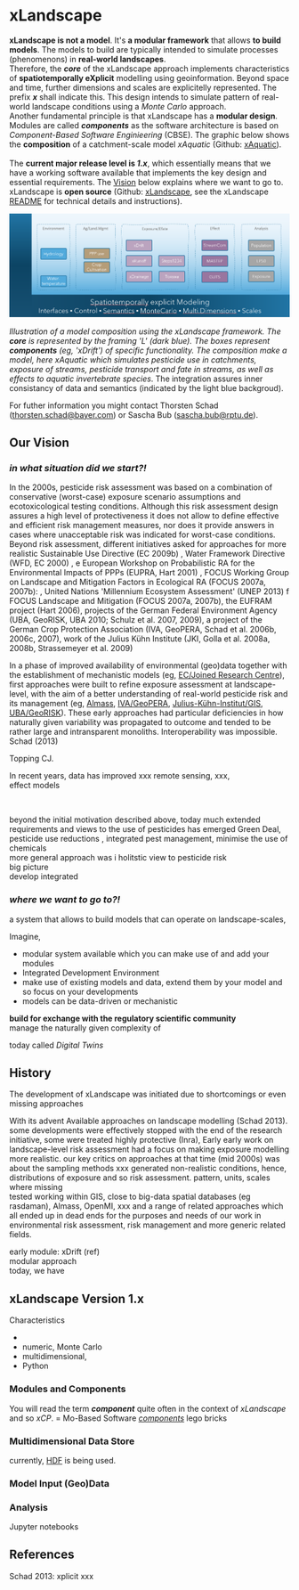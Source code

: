 # xLandscape
**xLandscape is not a model**. It's **a modular framework** that allows **to build models**. The models to build are typically intended to simulate processes (phenomenons) in **real-world landscapes**.  
Therefore, the ***core*** of the xLandscape approach implements characteristics of **spatiotemporally eXplicit** modelling using geoinformation. Beyond space and time, further dimensions and scales are explicitelly represented. The prefix ***x*** shall indicate this. This design intends to simulate pattern of real-world landscape conditions using a *Monte Carlo* approach.  
Another fundamental principle is that xLandscape has a **modular design**. Modules are called ***components*** as the software architecture is based on *Component-Based Software Enginieering* (CBSE). The graphic below shows the **composition** of a catchment-scale model *xAquatic* (Github: [xAquatic](https://github.com/xlandscape/xAquaticRisk)).  
<br> 
The **current major release level is *1.x***, which essentially means that we have a working software available that implements the key design and  essential requirements. The [Vision](#vision) below explains where we want to go to. xLandscape is **open source** (Github: [xLandscape](https://github.com/xlandscape), see the xLandscape [README](https://github.com/xlandscape/LandscapeModel-Core/blob/master/README.md) for technical details and instructions).  

<img src="../img/xAquatic.png" alt="XAquatic" width="800"/>  

*Illustration of a model composition using the xLandscape framework. The ***core*** is represented by the framing 'L' (dark blue). The boxes represent **components** (eg, 'xDrift') of specific functionality. The composition make a model, here xAquatic which simulates pesticide use in catchments, exposure of streams, pesticide transport and fate in streams, as well as effects to aquatic invertebrate species*. The integration assures inner consistancy of data and semantics (indicated by the light blue backgroud).  

For futher information you might contact Thorsten Schad (thorsten.schad@bayer.com) or Sascha Bub (sascha.bub@rptu.de).  

## Our Vision
### *in what situation did we start?!*
In the 2000s, pesticide risk assessment was based on a combination of conservative (worst-case) exposure scenario assumptions and ecotoxicological testing conditions. Although this risk assessment design assures a high level of protectiveness it does not allow to define effective and efficient risk management measures, nor does it provide answers in cases where unacceptable risk was indicated for worst-case conditions.  
Beyond risk assessment, different initiatives asked for approaches for more realistic 
 Sustainable Use Directive (EC 2009b) , Water Framework Directive (WFD, EC 2000) , e European Workshop on Probabilistic RA for the Environmental Impacts of PPPs (EUPRA, Hart 2001) , FOCUS Working Group on Landscape and Mitigation Factors in Ecological RA (FOCUS 2007a, 2007b): , United Nations 'Millennium Ecosystem Assessment' (UNEP 2013) 
f FOCUS Landscape and Mitigation (FOCUS 2007a, 2007b), 
the EUFRAM project (Hart 2006), projects of the German Federal Environment Agency (UBA, 
GeoRISK, UBA 2010; Schulz et al. 2007, 2009), a project of the German Crop Protection Association (IVA, GeoPERA, Schad et al. 2006b, 2006c, 2007), work of the Julius Kühn Institute (JKI, Golla et al. 2008a, 2008b, Strassemeyer et al. 2009)


In a phase of improved availability of environmental (geo)data together with the establishment of mechanistic models (eg, [EC/Joined Research Centre](https://esdac.jrc.ec.europa.eu/projects/surface-water)), first approaches were built to refine exposure assessment at landscape-level, with the aim of a better understanding of real-world pesticide risk and its management (eg, [Almass](https://projects.au.dk/almass/publications), [IVA/GeoPERA](https://www.york.ac.uk/media/environment/documents/people/brown/schad.pdf), [Julius-Kühn-Institut/GIS](https://www.openagrar.de/receive/openagrar_mods_00058550), [UBA/GeoRISK](https://www.umweltbundesamt.de/publikationen/georeferenced-probabilistic-risk-assessment-of)). These early approaches had particular deficiencies in how naturally given variability was propagated to outcome and tended to be rather large and intransparent monoliths. Interoperability was impossible.   
Schad (2013) 

Topping CJ.  


In recent years, data has improved xxx remote sensing, xxx,   
effect models  


<br>

beyond the initial motivation described above, today much extended requirements and views to the use of pesticides has emerged 
Green Deal, pesticide use reductions  , integrated pest management, minimise the use of chemicals  
 more general approach was i
holitstic view to pesticide risk  
big picture  
develop integrated 



### *where we want to go to?!*
a system that allows to build models that can operate on landscape-scales,  

Imagine, 
- modular system available which you can make use of and add your modules
- Integrated Development Environment
- make use of existing models and data, extend them by your model and so focus on your developments 
- models can be data-driven or mechanistic  

**build for exchange with the regulatory scientific community**  
manage the naturally given complexity of 

today called *Digital Twins*  

## History
The development of xLandscape was initiated due to shortcomings or even missing approaches 

With its advent Available approaches on landscape modelling (Schad 2013). some developments were effectively stopped with the end of the research initiative, some were treated highly protective (Inra), 
Early 
early work on landscape-level risk assessment had a focus on making exposure modelling more realistic.  our key critics on approaches at that time (mid 2000s) was about the sampling methods xxx generated non-realistic conditions, hence, distributions of exposure and so risk assessment.  pattern, units, scales where missing  
tested working within GIS, close to big-data spatial databases (eg rasdaman), Almass, OpenMI, xxx and a range of related approaches which all ended up in dead ends for the purposes and needs of our work in environmental risk assessment, risk management and more generic related fields. 

early module: xDrift (ref)  
modular approach  
today, we have  


## xLandscape Version 1.x 
Characteristics

- 
- numeric, Monte Carlo
- multidimensional, 
- Python

### Modules and Components 

You will read the term ***component*** quite often in the context of *xLandscape* and so *xCP*.  = Mo-Based Software
[*components*](#modules-and-components) 
lego bricks


### Multidimensional Data Store

currently, [HDF](xLandscape/xLandscape-intro.md#multidimensional-data-store) is being used.  


### Model Input (Geo)Data


### Analysis

Jupyter notebooks

## References


Schad 2013: xplicit xxx